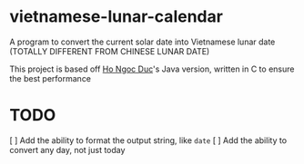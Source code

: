 # vietnamese-lunar-calendar
A program to convert the current solar date into Vietnamese lunar date (TOTALLY DIFFERENT FROM CHINESE LUNAR DATE)

This project is based off [Ho Ngoc Duc](http://www.informatik.uni-leipzig.de/~duc/)'s Java version, written in C to ensure the best performance

# TODO
[ ] Add the ability to format the output string, like `date`
[ ] Add the ability to convert any day, not just today
